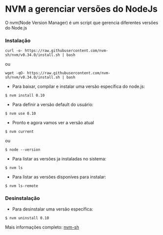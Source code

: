 # NVM a gerenciar versões do NodeJs

O nvm(Node Version Manager) é um script que gerencia diferentes versões do Node.js

  
### Instalação

  
```
curl -o- https://raw.githubusercontent.com/nvm-sh/nvm/v0.34.0/install.sh | bash
```
ou
```
wget -qO- https://raw.githubusercontent.com/nvm-sh/nvm/v0.34.0/install.sh | bash
```
- Para baixar, compilar e instalar uma versão específica do node.js:
```
$ nvm install 0.10
```
- Para definir a versão default do usuário:
```
$ nvm use 0.10
```
- Pronto e agora vamos ver a versão atual
```
$ nvm current
```
ou
```
$ node --version
```
- Para listar as versões ja instaladas no sistema:
```
$ nvm ls
```
- Para listar as versões disponíves para instalar:
```
$ nvm ls-remote
```

### Desinstalação

- Para desinstalar uma versão específica:
```
$ nvm uninstall 0.10
```

Mais informações completo:
[nvm-sh](https://github.com/nvm-sh/nvm)



